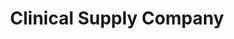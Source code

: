 ---
title: "Clinical Supply Company"
url: /fairfield/clinical-supply-company/
shop: medical supply
---